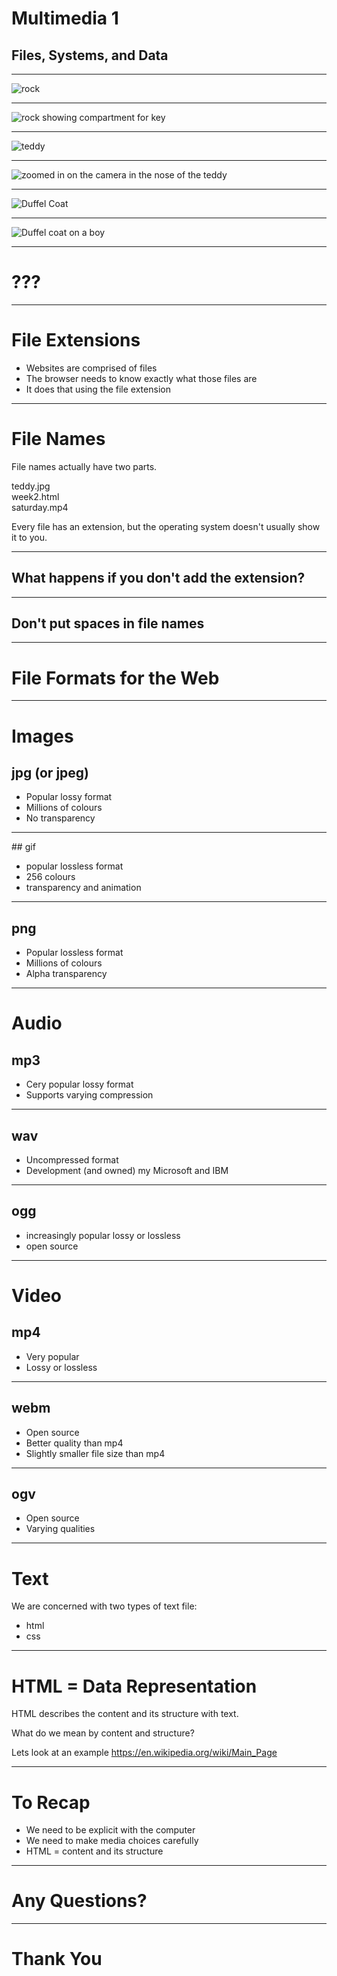 
# Multimedia 1
## Files, Systems, and Data

---

![rock](https://www.dropbox.com/s/0pzldawvouaq3wb/rock.jpeg?raw=1)

___

![rock showing compartment for key](https://www.dropbox.com/s/tum1lp28s8r7v1j/rockfull.jpg?raw=1)

---

![teddy](https://www.dropbox.com/s/5kuah2184f7yp1a/teddy.jpg?raw=1)

___

![zoomed in on the camera in the nose of the teddy](https://www.dropbox.com/s/o41zif24ou36pbv/teddycam.jpeg?raw=1)

---

![Duffel Coat](https://www.dropbox.com/s/u1uwbvm45a6zpbn/coat.png?raw=1)

___

![Duffel coat on a boy](https://www.dropbox.com/s/cc9ljvwbo0peo71/coatonboy.png?raw=1)

---

# ???

---

# File Extensions
* Websites are comprised of files <!-- .element: class="fragment" --> 
* The browser needs to know exactly what those files are <!-- .element: class="fragment" --> 
* It does that using the file extension <!-- .element: class="fragment" --> 

___

# File Names

File names actually have two parts.

<span class="fragment fade-in">teddy</span><span class="fragment fade-in">.jpg</span>  
<span class="fragment fade-in">week2</span><span class="fragment fade-in">.html</span>  
<span class="fragment fade-in">saturday</span><span class="fragment fade-in">.mp4</span>  

Every file has an extension, but the operating system doesn't usually show it to you.<!-- .element: class="fragment" --> 

___

## What happens if you don't add the extension?

___

## Don't put spaces in file names

---

# File Formats for the Web

---

# Images

## jpg (or jpeg)  
* Popular lossy format
* Millions of colours
* No transparency

___

## gif
* popular lossless format
* 256 colours
* transparency and animation

___

## png
* Popular lossless format  
* Millions of colours
* Alpha transparency

---

# Audio

## mp3
* Cery popular lossy format
* Supports varying compression

___

## wav
* Uncompressed format  
* Development (and owned) my Microsoft and IBM

___

## ogg
* increasingly popular lossy or lossless
* open source

---

# Video

## mp4
* Very popular
* Lossy or lossless

___

## webm
* Open source
* Better quality than mp4
* Slightly smaller file size than mp4

___

## ogv
* Open source
* Varying qualities


---

# Text
We are concerned with two types of text file:  

* html 
* css

---

# HTML = Data Representation

HTML describes the content and its structure with text.

What do we mean by content and structure?

Lets look at an example 
<https://en.wikipedia.org/wiki/Main_Page>

---

# To Recap
* We need to be explicit with the computer
* We need to make media choices carefully
* HTML = content and its structure

---

# Any Questions?

---

# Thank You



 


